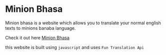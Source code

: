 # Minion Bhasa

Minion bhasa is a website which allows you to translate your normal english texts to minions banaba language.

Check it out here [Minion Bhasa](minion-bhasa.netlify.app)

this website is built using `javascript` and uses `Fun Translation Api`
